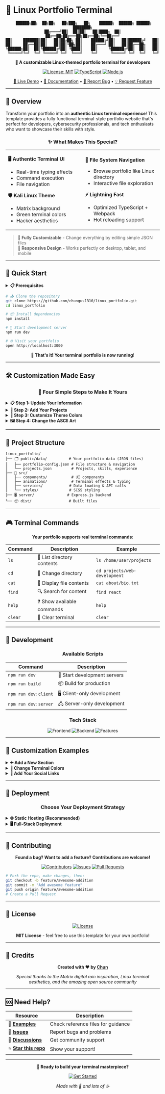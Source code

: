 # 🐧 Linux Portfolio Terminal

<div align="center">

```
 ██████╗██╗  ██╗██╗   ██╗███╗   ██╗    ██████╗  ██████╗ ██████╗ ████████╗
██╔════╝██║  ██║██║   ██║████╗  ██║    ██╔══██╗██╔═══██╗██╔══██╗╚══██╔══╝
██║     ███████║██║   ██║██╔██╗ ██║    ██████╔╝██║   ██║██████╔╝   ██║   
██║     ██╔══██║██║   ██║██║╚██╗██║    ██╔═══╝ ██║   ██║██╔══██╗   ██║   
╚██████╗██║  ██║╚██████╔╝██║ ╚████║    ██║     ╚██████╔╝██║  ██║   ██║   
 ╚═════╝╚═╝  ╚═╝ ╚═════╝ ╚═╝  ╚═══╝    ╚═╝      ╚═════╝ ╚═╝  ╚═╝   ╚═╝   
```

**🚀 A customizable Linux-themed portfolio terminal for developers**

[![License: MIT](https://img.shields.io/badge/License-MIT-00FF41.svg?style=for-the-badge&logo=opensource&logoColor=white)](https://opensource.org/licenses/MIT)
[![TypeScript](https://img.shields.io/badge/TypeScript-007ACC?style=for-the-badge&logo=typescript&logoColor=white)](https://www.typescriptlang.org/)
[![Node.js](https://img.shields.io/badge/Node.js-43853D?style=for-the-badge&logo=node.js&logoColor=white)](https://nodejs.org/)

[🎯 Live Demo](https://your-demo-link.com) • [📖 Documentation](https://github.com/chungus1310/linux_portfolio/wiki) • [🐛 Report Bug](https://github.com/chungus1310/linux_portfolio/issues) • [💡 Request Feature](https://github.com/chungus1310/linux_portfolio/issues)

</div>

---

## 🎯 Overview

Transform your portfolio into an **authentic Linux terminal experience**! This template provides a fully functional terminal-style portfolio website that's perfect for developers, cybersecurity professionals, and tech enthusiasts who want to showcase their skills with style.

<div align="center">

### ✨ **What Makes This Special?**

</div>

<table>
<tr>
<td width="50%">

**🖥️ Authentic Terminal UI**
- Real-time typing effects
- Command execution
- File navigation

**🛡️ Kali Linux Theme**
- Matrix background
- Green terminal colors
- Hacker aesthetics

</td>
<td width="50%">

**📁 File System Navigation**
- Browse portfolio like Linux directory
- Interactive file exploration

**⚡ Lightning Fast**
- Optimized TypeScript + Webpack
- Hot reloading support

</td>
</tr>
</table>

> **🎨 Fully Customizable** - Change everything by editing simple JSON files  
> **📱 Responsive Design** - Works perfectly on desktop, tablet, and mobile

---

## 🚀 Quick Start

<details>
<summary><strong>📋 Prerequisites</strong></summary>

- Node.js (v14 or higher)
- npm or yarn package manager
- Modern web browser

</details>

```bash
# 📥 Clone the repository
git clone https://github.com/chungus1310/linux_portfolio.git
cd linux_portfolio

# 📦 Install dependencies
npm install

# 🚀 Start development server
npm run dev

# 🌐 Visit your portfolio
open http://localhost:3000
```

<div align="center">

**🎉 That's it! Your terminal portfolio is now running!**

</div>

---

## 🛠️ Customization Made Easy

<div align="center">

### 🔧 **Four Simple Steps to Make It Yours**

</div>

<details>
<summary><strong>📋 Step 1: Update Your Information</strong></summary>

Edit `public/data/portfolio-config.json` to customize the file structure:

```json
{
  "navigation": {
    "about": {
      "type": "directory",
      "children": {
        "bio.txt": {
          "content": {
            "type": "text",
            "data": "Your awesome bio here!"
          }
        }
      }
    }
  }
}
```

</details>

<details>
<summary><strong>🎨 Step 2: Add Your Projects</strong></summary>

Update `public/data/projects.json` with your actual projects:

```json
{
  "project_awesome_app": {
    "title": "My Awesome App",
    "description": "A game-changing application that...",
    "technologies": ["React", "Node.js", "MongoDB"],
    "github": "https://github.com/yourusername/awesome-app",
    "demo": "https://awesome-app.example.com"
  }
}
```

</details>

<details>
<summary><strong>🎯 Step 3: Customize Theme Colors</strong></summary>

Modify CSS variables in `src/styles/main.scss`:

```scss
:root {
  --color-primary: #00FF41;    // Matrix green
  --color-secondary: #39FF14;  // Bright green
  --color-background: #0D1117; // Dark background
  // ... customize any color you want!
}
```

</details>

<details>
<summary><strong>🖼️ Step 4: Change the ASCII Art</strong></summary>

You can personalize the terminal header by editing the ASCII art in `src/components/PortfolioApp.ts`. Replace the default ASCII block with your own design to make your portfolio unique.

</details>

---

## 📁 Project Structure

```
linux_portfolio/
├── 🗂️ public/data/          # Your portfolio data (JSON files)
│   ├── portfolio-config.json # File structure & navigation
│   └── projects.json         # Projects, skills, experience
├── 🎨 src/
│   ├── components/           # UI components
│   ├── animations/           # Terminal effects & typing
│   ├── services/            # Data loading & API calls
│   └── styles/              # SCSS styling
├── 🖥️ server/               # Express.js backend
└── 📦 dist/                 # Built files
```

---

## 🎮 Terminal Commands

<div align="center">

**Your portfolio supports real terminal commands:**

</div>

| Command | Description | Example |
|---------|-------------|---------|
| `ls` | 📂 List directory contents | `ls /home/user/projects` |
| `cd` | 🔀 Change directory | `cd projects/web-development` |
| `cat` | 📄 Display file contents | `cat about/bio.txt` |
| `find` | 🔍 Search for content | `find react` |
| `help` | ❓ Show available commands | `help` |
| `clear` | 🧹 Clear terminal | `clear` |

---

## 🔧 Development

<div align="center">

### **Available Scripts**

</div>

| Command | Description |
|---------|-------------|
| `npm run dev` | 🚀 Start development servers |
| `npm run build` | 📦 Build for production |
| `npm run dev:client` | 🖥️ Client-only development |
| `npm run dev:server` | 🖧 Server-only development |

<div align="center">

### **Tech Stack**

</div>

<div align="center">

![Frontend](https://img.shields.io/badge/Frontend-TypeScript%20%7C%20Webpack%20%7C%20SCSS-blue?style=for-the-badge)
![Backend](https://img.shields.io/badge/Backend-Node.js%20%7C%20Express.js-green?style=for-the-badge)
![Features](https://img.shields.io/badge/Features-Animations%20%7C%20Matrix%20Background-purple?style=for-the-badge)

</div>

---

## 🎨 Customization Examples

<details>
<summary><strong>➕ Add a New Section</strong></summary>

1. **Update portfolio-config.json:**
```json
"certifications": {
  "type": "directory",
  "name": "certifications",
  "children": {
    "aws-solutions-architect.pdf": {
      "type": "file",
      "content": { "type": "text", "data": "AWS Certified Solutions Architect" }
    }
  }
}
```

2. **Add data to projects.json if needed**

3. **Restart dev server** - Changes are automatically detected!

</details>

<details>
<summary><strong>🎨 Change Terminal Colors</strong></summary>

```scss
// Make it blue-themed instead of green
:root {
  --color-primary: #0099FF;
  --color-secondary: #00CCFF;
  --color-accent: #FF6B35;
}
```

</details>

<details>
<summary><strong>🔗 Add Your Social Links</strong></summary>

Update the social-links section in `portfolio-config.json`:

```json
"social-links.json": {
  "content": {
    "type": "json",
    "data": {
      "github": {
        "url": "https://github.com/yourusername",
        "display": "@yourusername"
      },
      "linkedin": {
        "url": "https://linkedin.com/in/yourprofile",
        "display": "Your Name"
      }
    }
  }
}
```

</details>

---

## 🚀 Deployment

<div align="center">

### **Choose Your Deployment Strategy**

</div>

<details>
<summary><strong>🌐 Static Hosting (Recommended)</strong></summary>

```bash
# Build for production
npm run build

# Deploy the dist/ folder to:
# - Vercel, Netlify, GitHub Pages
# - Any static hosting service
```

**Perfect for:** GitHub Pages, Vercel, Netlify

</details>

<details>
<summary><strong>🖥️ Full-Stack Deployment</strong></summary>

```bash
# For platforms like Heroku, Railway, or VPS
# Both client and server are included
npm start
```

**Perfect for:** Heroku, Railway, DigitalOcean

</details>

---

## 🤝 Contributing

<div align="center">

**Found a bug? Want to add a feature? Contributions are welcome!**

[![Contributors](https://img.shields.io/github/contributors/chungus1310/linux_portfolio?style=for-the-badge)](https://github.com/chungus1310/linux_portfolio/graphs/contributors)
[![Issues](https://img.shields.io/github/issues/chungus1310/linux_portfolio?style=for-the-badge)](https://github.com/chungus1310/linux_portfolio/issues)
[![Pull Requests](https://img.shields.io/github/issues-pr/chungus1310/linux_portfolio?style=for-the-badge)](https://github.com/chungus1310/linux_portfolio/pulls)

</div>

```bash
# Fork the repo, make changes, then:
git checkout -b feature/awesome-addition
git commit -m "Add awesome feature"
git push origin feature/awesome-addition
# Create a Pull Request
```

---

## 📄 License

<div align="center">

[![License](https://img.shields.io/badge/License-MIT-00FF41.svg?style=for-the-badge&logo=opensource&logoColor=white)](https://opensource.org/licenses/MIT)

**MIT License** - feel free to use this template for your own portfolio!

</div>

---

## 🙏 Credits

<div align="center">

**Created with ❤️ by [Chun](https://github.com/chungus1310)**

*Special thanks to the Matrix digital rain inspiration, Linux terminal aesthetics, and the amazing open source community*

</div>

---

## 🆘 Need Help?

<div align="center">

| Resource | Description |
|----------|-------------|
| 📖 **[Examples](public/data/)** | Check reference files for guidance |
| 🐛 **[Issues](https://github.com/chungus1310/linux_portfolio/issues)** | Report bugs and problems |
| 💬 **[Discussions](https://github.com/chungus1310/linux_portfolio/discussions)** | Get community support |
| ⭐ **[Star this repo](https://github.com/chungus1310/linux_portfolio)** | Show your support! |

</div>

---

<div align="center">

**🚀 Ready to build your terminal masterpiece?**

[![Get Started](https://img.shields.io/badge/Get%20Started-00FF41?style=for-the-badge&logo=github&logoColor=white)](https://github.com/chungus1310/linux_portfolio/fork)

*Made with 💚 and lots of ☕*

</div>